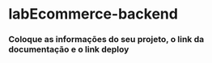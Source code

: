 # labEcommerce-backend

### Coloque as informações do seu projeto, o link da documentação e o link deploy
